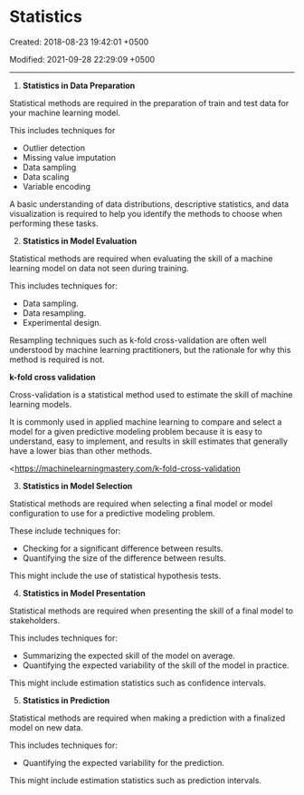 # Statistics

Created: 2018-08-23 19:42:01 +0500

Modified: 2021-09-28 22:29:09 +0500

---

1.  **Statistics in Data Preparation**

Statistical methods are required in the preparation of train and test data for your machine learning model.



This includes techniques for
-   Outlier detection
-   Missing value imputation
-   Data sampling
-   Data scaling
-   Variable encoding



A basic understanding of data distributions, descriptive statistics, and data visualization is required to help you identify the methods to choose when performing these tasks.



2.  **Statistics in Model Evaluation**

Statistical methods are required when evaluating the skill of a machine learning model on data not seen during training.



This includes techniques for:
-   Data sampling.
-   Data resampling.
-   Experimental design.



Resampling techniques such as k-fold cross-validation are often well understood by machine learning practitioners, but the rationale for why this method is required is not.



**k-fold cross validation**

Cross-validation is a statistical method used to estimate the skill of machine learning models.



It is commonly used in applied machine learning to compare and select a model for a given predictive modeling problem because it is easy to understand, easy to implement, and results in skill estimates that generally have a lower bias than other methods.



<https://machinelearningmastery.com/k-fold-cross-validation



3.  **Statistics in Model Selection**

Statistical methods are required when selecting a final model or model configuration to use for a predictive modeling problem.



These include techniques for:
-   Checking for a significant difference between results.
-   Quantifying the size of the difference between results.

This might include the use of statistical hypothesis tests.



4.  **Statistics in Model Presentation**

Statistical methods are required when presenting the skill of a final model to stakeholders.



This includes techniques for:
-   Summarizing the expected skill of the model on average.
-   Quantifying the expected variability of the skill of the model in practice.

This might include estimation statistics such as confidence intervals.



5.  **Statistics in Prediction**

Statistical methods are required when making a prediction with a finalized model on new data.



This includes techniques for:
-   Quantifying the expected variability for the prediction.

This might include estimation statistics such as prediction intervals.

